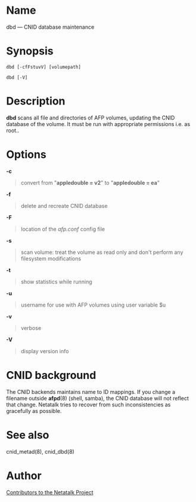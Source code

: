 # Name

dbd — CNID database maintenance

# Synopsis

`dbd [-cfFstuvV] [volumepath]`

`dbd [-V]`

# Description

**dbd** scans all file and directories of AFP volumes, updating the CNID
database of the volume. It must be run with appropriate permissions i.e.
as root..

# Options

**-c**

> convert from "**appledouble = v2**" to "**appledouble = ea**"

**-f**

> delete and recreate CNID database

**-F**

> location of the *afp.conf* config file

**-s**

> scan volume: treat the volume as read only and don't perform any
filesystem modifications

**-t**

> show statistics while running

**-u**

> username for use with AFP volumes using user variable $u

**-v**

> verbose

**-V**

> display version info

# CNID background

The CNID backends maintains name to ID mappings. If you change a
filename outside **afpd**(8) (shell, samba), the CNID database will not
reflect that change. Netatalk tries to recover from such inconsistencies
as gracefully as possible.

# See also

cnid_metad(8), cnid_dbd(8)

# Author

[Contributors to the Netatalk Project](https://netatalk.io/contributors)

